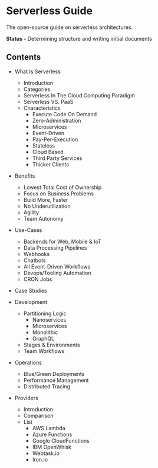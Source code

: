 # Serverless Guide

The open-source guide on serverless architectures.

**Status -** Determining structure and writing initial documents

## Contents

* What Is Serverless
  * Introduction
  * Categories
  * Serverless In The Cloud Computing Paradigm
  * Serverless VS. PaaS
  * Characteristics
    * Execute Code On Demand
    * Zero-Administration
    * Microservices
    * Event-Driven
    * Pay-Per-Execution
    * Stateless
    * Cloud Based
    * Third Party Services
    * Thicker Clients

* Benefits
  * Lowest Total Cost of Ownership
  * Focus on Business Problems
  * Build More, Faster
  * No Underutilization
  * Agility
  * Team Autonomy

* Use-Cases
  * Backends for Web, Mobile & IoT
  * Data Processing Pipelines
  * Webhooks
  * Chatbots
  * All Event-Driven Workflows
  * Devops/Tooling Automation
  * CRON Jobs

* Case Studies

* Development
  * Partitioning Logic
    * Nanoservices
    * Microservices
    * Monolithic
    * GraphQL
  * Stages & Environments
  * Team Workflows
  
* Operations
  * Blue/Green Deployments
  * Performance Management
  * Distributed Tracing

* Providers
  * Introduction
  * Comparison
  * List
    * AWS Lambda
    * Azure Functions
    * Google CloudFunctions
    * IBM OpenWhisk
    * Webtask.io
    * Iron.io
